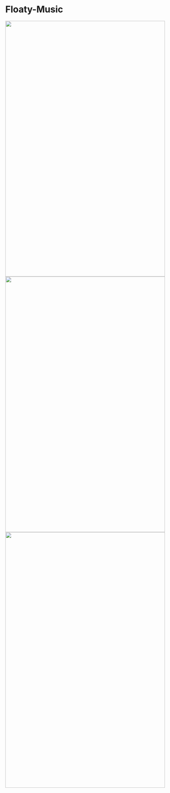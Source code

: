 # Floaty-Music
<img height="800" width="500" src="https://user-images.githubusercontent.com/30193978/52017941-b106f780-249d-11e9-9998-b5dc15ec0f67.jpg">
<img height="800" width="500" src="https://user-images.githubusercontent.com/30193978/52017942-b106f780-249d-11e9-8de5-fadc1192f65b.jpg
">
<img height="800" width="500" src="https://user-images.githubusercontent.com/30193978/52017944-b106f780-249d-11e9-8d0a-2efabc140eed.jpg
">
